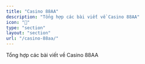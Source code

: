 ```yaml
---
title: "Casino 88AA"
description: "Tổng hợp các bài viết về Casino 88AA"
icon: "🎰"
type: "section"
layout: "section"
url: "/casino-88aa/"
---
```


Tổng hợp các bài viết về Casino 88AA
